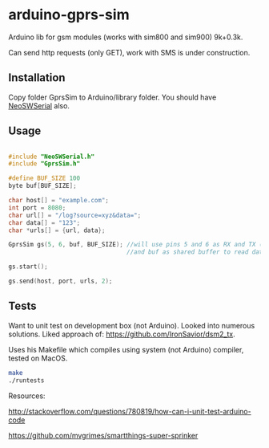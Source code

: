 # arduino-gprs-sim
Arduino lib for gsm modules (works with sim800 and sim900) 9k+0.3k.

Can send http requests (only GET), work with SMS is under construction.

## Installation

Copy folder GprsSim to Arduino/library folder.
You should have [NeoSWSerial](https://github.com/SlashDevin/NeoSWSerial) also.

## Usage

```cpp

#include "NeoSWSerial.h"
#include "GprsSim.h"

#define BUF_SIZE 100
byte buf[BUF_SIZE];

char host[] = "example.com";
int port = 8080;
char url[] = "/log?source=xyz&data=";
char data[] = "123";
char *urls[] = {url, data};

GprsSim gs(5, 6, buf, BUF_SIZE); //will use pins 5 and 6 as RX and TX (with SoftwareSerial)
                                 //and buf as shared buffer to read data from gprs module 

gs.start();

gs.send(host, port, urls, 2);

```

## Tests

Want to unit test on development box (not Arduino). Looked into numerous
solutions. Liked approach of: https://github.com/IronSavior/dsm2_tx.

Uses his Makefile which compiles using system (not Arduino) compiler, tested on MacOS.

```sh
make
./runtests
```
Resources:

http://stackoverflow.com/questions/780819/how-can-i-unit-test-arduino-code

https://github.com/mvgrimes/smartthings-super-sprinker

